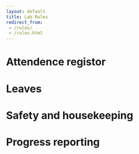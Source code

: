 ```yaml
---
layout: default
title: Lab Rules
redirect_from: 
 - /rules/
 - /rules.html
---
```

# Attendence registor

# Leaves

# Safety and housekeeping

# Progress reporting
